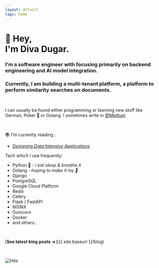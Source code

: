 ```yaml
---
layout: default
tags: home
---
```


# 👋 Hey, <br/> I'm Diva Dugar.

### I'm a software engineer with focusing primarily on backend engineering and AI model integration.

### Currently, I am building a multi-tenant platform, a platform to perform similarity searches on documents.

<br>

I can usually be found either programming or learning new stuff like German, Poker 🤑 or Golang. I sometimes write in [@Medium](https://medium.com/@divadugar)

<br>

📚 I'm currently reading :

- [_Designing Data Intensive Applications_](https://www.oreilly.com/library/view/designing-data-intensive-applications/9781491903063/)

Tech which I use frequently:

- Python 🐍 - _i eat sleep & breathe it_
- Golang - _hoping to make it my 🐍_
- Django
- PostgreSQL
- Google Cloud Platform
- Redis 
- Celery
- Flask / FastAPI
- NGINX
- Gunicorn
- Docker
- and others..
<br>

[**See latest blog posts →**]({{ site.baseurl }}/blog)

<br>

![Hits](https://hits.seeyoufarm.com/api/count/incr/badge.svg?url=https%3A%2F%2Fdivan009.github.io&count_bg=%2365D1D3&title_bg=%23555555&icon=&icon_color=%23E7E7E7&title=hits&edge_flat=false)
